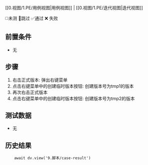 [[0.视图/1.PE/用例视图|用例视图]] | [[0.视图/1.PE/迭代视图|迭代视图]]

 ◻️未测    🚫跳过     ✅通过    ❌ 失败
## 前置条件

- 无

## 步骤

1. 右击正式版本: 弹出右键菜单
2. 点击右键菜单中的创建临时版本按钮: 创建版本号为tmp1的版本
3. 再次右击正式版本
4. 点击右键菜单中的创建临时版本按钮: 创建版本号为tmp2的版本

## 测试数据

- 无

## 历史结果

```dataviewjs
    await dv.view('9.脚本/case-result')
```
